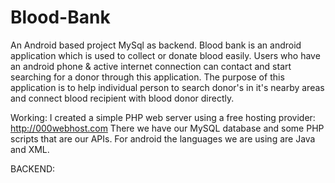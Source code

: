 # Blood-Bank
An Android based project MySql as backend.
Blood bank is an android application which is used to collect or donate blood easily.
Users who have an android phone & active internet connection can contact and start searching for a donor through this application.
The purpose of this application is to help individual person to search donor's in it's nearby areas and connect blood recipient with blood donor directly.

Working:
I created a simple PHP web server using a free hosting provider: http://000webhost.com 
There we have our MySQL database and some PHP scripts that are our APIs. 
For android the languages we are using are Java and XML.


BACKEND:
